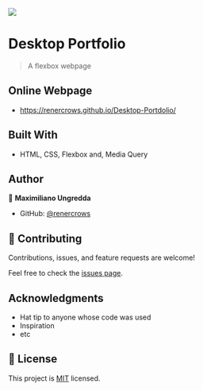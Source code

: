 ![](https://img.shields.io/badge/Microverse-blueviolet)

# Desktop Portfolio

> A flexbox webpage

## Online Webpage

- https://renercrows.github.io/Desktop-Portdolio/

## Built With

- HTML, CSS, Flexbox and, Media Query

## Author

👤 **Maximiliano Ungredda**

- GitHub: [@renercrows](https://github.com/renercrows)


## 🤝 Contributing

Contributions, issues, and feature requests are welcome!

Feel free to check the [issues page](../../issues/).

## Acknowledgments

- Hat tip to anyone whose code was used
- Inspiration
- etc

## 📝 License

This project is [MIT](./MIT.md) licensed.
